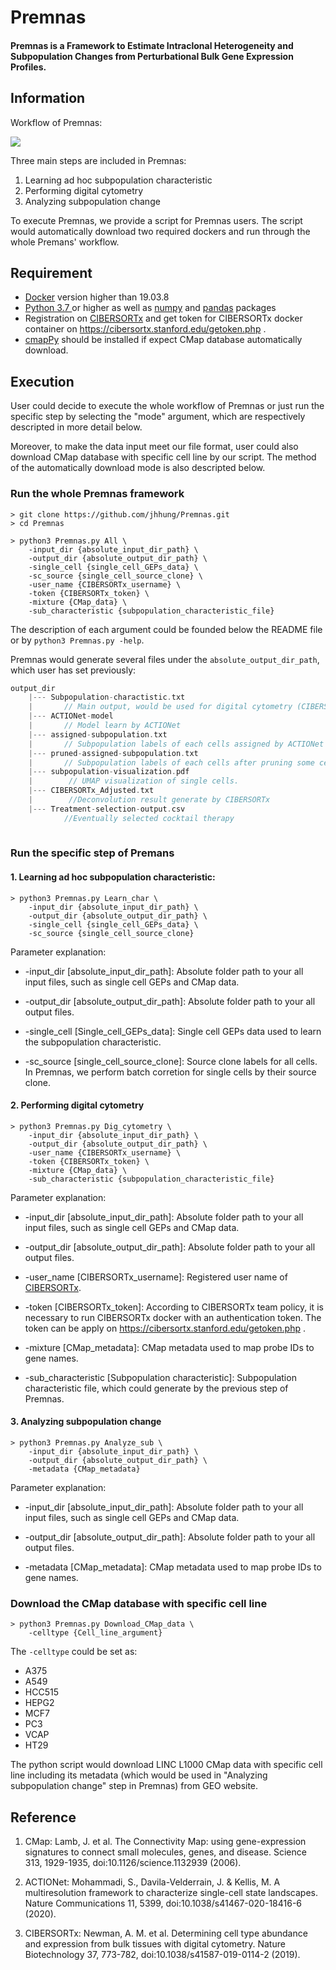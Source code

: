 # Premnas
#### Premnas is a Framework to Estimate Intraclonal Heterogeneity and Subpopulation Changes from Perturbational Bulk Gene Expression Profiles.

## Information

Workflow of Premnas: 

![](https://i.imgur.com/sLydog1.png)


Three main steps are included in Premnas:
1. Learning ad hoc subpopulation characteristic
2. Performing digital cytometry
3. Analyzing subpopulation change

To execute Premnas, we provide a script for Premnas users. The script would automatically download two required dockers and run through the whole Premans' workflow.

## Requirement
* [Docker](https://www.docker.com/) version higher than 19.03.8
* [Python 3.7 ](https://www.python.org/downloads/) or higher as well as [numpy](https://numpy.org/) and [pandas](https://pandas.pydata.org/) packages
* Registration on [CIBERSORTx](https://cibersortx.stanford.edu/index.php) and get token for CIBERSORTx docker container on https://cibersortx.stanford.edu/getoken.php .
* [cmapPy](https://pypi.org/project/cmapPy/) should be installed if expect CMap database automatically download. 



## Execution

User could decide to execute the whole workflow of Premnas or just run the specific step by selecting the "mode" argument, which are respectively descripted in more detail below. 

Moreover, to make the data input meet our file format, user could also download CMap database with specific cell line by our script. The method of the automatically download mode is also descripted below.

### Run the whole Premnas framework

```
> git clone https://github.com/jhhung/Premnas.git
> cd Premnas
    
> python3 Premnas.py All \
    -input_dir {absolute_input_dir_path} \
    -output_dir {absolute_output_dir_path} \
    -single_cell {single_cell_GEPs_data} \
    -sc_source {single_cell_source_clone} \
    -user_name {CIBERSORTx_username} \
    -token {CIBERSORTx_token} \
    -mixture {CMap_data} \
    -sub_characteristic {subpopulation_characteristic_file}
```

The description of each argument could be founded below the README file or by `python3 Premnas.py -help`. 

Premnas would generate several files under the ```absolute_output_dir_path```, which user has set previously:
```c
output_dir   
    |--- Subpopulation-charactistic.txt 
    |       // Main output, would be used for digital cytometry (CIBERSORTx)
    |--- ACTIONet-model
    |       // Model learn by ACTIONet
    |--- assigned-subpopulation.txt
    |       // Subpopulation labels of each cells assigned by ACTIONet
    |--- pruned-assigned-subpopulation.txt
    |       // Subpopulation labels of each cells after pruning some cells by considering archetypal explicit function
    |--- subpopulation-visualization.pdf
    |        // UMAP visualization of single cells.
    |--- CIBERSORTx_Adjusted.txt
    |        //Deconvolution result generate by CIBERSORTx
    |--- Treatment-selection-output.csv
            //Eventually selected cocktail therapy
            
```

### Run the specific step of Premans

#### 1. Learning ad hoc subpopulation characteristic:

```
> python3 Premnas.py Learn_char \
    -input_dir {absolute_input_dir_path} \
    -output_dir {absolute_output_dir_path} \
    -single_cell {single_cell_GEPs_data} \
    -sc_source {single_cell_source_clone} 
```
Parameter explanation:
* -input_dir [absolute_input_dir_path]:
        Absolute folder path to your all input files, such as single cell GEPs and CMap data.
        
* -output_dir [absolute_output_dir_path]: 
        Absolute folder path to your all output files.   

* -single_cell [Single_cell_GEPs_data]: 
        Single cell GEPs data used to learn the subpopulation characteristic.

* -sc_source [single_cell_source_clone]: 
        Source clone labels for all cells. In Premnas, we perform batch corretion for single cells by their source clone.

#### 2. Performing digital cytometry

```
> python3 Premnas.py Dig_cytometry \
    -input_dir {absolute_input_dir_path} \
    -output_dir {absolute_output_dir_path} \
    -user_name {CIBERSORTx_username} \
    -token {CIBERSORTx_token} \
    -mixture {CMap_data} \
    -sub_characteristic {subpopulation_characteristic_file}
```

Parameter explanation:
* -input_dir [absolute_input_dir_path]:
        Absolute folder path to your all input files, such as single cell GEPs and CMap data.
        
* -output_dir [absolute_output_dir_path]: 
        Absolute folder path to your all output files.   

* -user_name [CIBERSORTx_username]:
        Registered user name of [CIBERSORTx](https://cibersortx.stanford.edu/index.php). 

* -token [CIBERSORTx_token]: 
        According to CIBERSORTx team policy, it is necessary to run CIBERSORTx docker with an authentication token. The token can be apply on https://cibersortx.stanford.edu/getoken.php .

* -mixture [CMap_metadata]: 
        CMap metadata used to map probe IDs to gene names.
        
* -sub_characteristic [Subpopulation characteristic]: 
        Subpopulation characteristic file, which could generate by the previous step of Premnas.

#### 3. Analyzing subpopulation change

```
> python3 Premnas.py Analyze_sub \
    -input_dir {absolute_input_dir_path} \
    -output_dir {absolute_output_dir_path} \
    -metadata {CMap_metadata}
```
Parameter explanation:
* -input_dir [absolute_input_dir_path]:
        Absolute folder path to your all input files, such as single cell GEPs and CMap data.
        
* -output_dir [absolute_output_dir_path]: 
        Absolute folder path to your all output files.
        
* -metadata [CMap_metadata]: 
        CMap metadata used to map probe IDs to gene names.

### Download the CMap database with specific cell line

```
> python3 Premnas.py Download_CMap_data \
    -celltype {Cell_line_argument}
```
The `-celltype` could be set as:
* A375
* A549
* HCC515
* HEPG2
* MCF7
* PC3
* VCAP
* HT29

The python script would download LINC L1000 CMap data with specific cell line including its metadata (which would be used in "Analyzing subpopulation change" step in Premnas) from GEO website.   

        

## Reference
1. CMap: Lamb, J. et al. The Connectivity Map: using gene-expression signatures to connect small molecules, genes, and disease. Science 313, 1929-1935, doi:10.1126/science.1132939 (2006).

2. ACTIONet: Mohammadi, S., Davila-Velderrain, J. & Kellis, M. A multiresolution framework to characterize single-cell state landscapes. Nature Communications 11, 5399, doi:10.1038/s41467-020-18416-6 (2020).
3. CIBERSORTx: Newman, A. M. et al. Determining cell type abundance and expression from bulk tissues with digital cytometry. Nature Biotechnology 37, 773-782, doi:10.1038/s41587-019-0114-2 (2019).